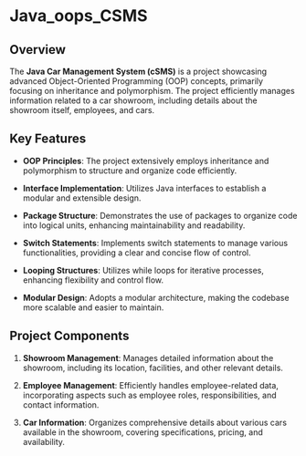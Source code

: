 # Java_oops_CSMS

## Overview

The **Java Car Management System (cSMS)** is a project showcasing advanced Object-Oriented Programming (OOP) concepts, primarily focusing on inheritance and polymorphism. The project efficiently manages information related to a car showroom, including details about the showroom itself, employees, and cars.

## Key Features

- **OOP Principles**: The project extensively employs inheritance and polymorphism to structure and organize code efficiently.

- **Interface Implementation**: Utilizes Java interfaces to establish a modular and extensible design.

- **Package Structure**: Demonstrates the use of packages to organize code into logical units, enhancing maintainability and readability.

- **Switch Statements**: Implements switch statements to manage various functionalities, providing a clear and concise flow of control.

- **Looping Structures**: Utilizes while loops for iterative processes, enhancing flexibility and control flow.

- **Modular Design**: Adopts a modular architecture, making the codebase more scalable and easier to maintain.

## Project Components

1. **Showroom Management**: Manages detailed information about the showroom, including its location, facilities, and other relevant details.

2. **Employee Management**: Efficiently handles employee-related data, incorporating aspects such as employee roles, responsibilities, and contact information.

3. **Car Information**: Organizes comprehensive details about various cars available in the showroom, covering specifications, pricing, and availability.

